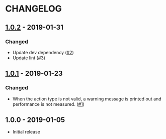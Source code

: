 # CHANGELOG

## [1.0.2](https://github.com/taehwanno/redux-user-timing/compare/v1.0.1...v1.0.2) - 2019-01-31

### Changed

- Update dev dependency ([#2](https://github.com/taehwanno/redux-user-timing/pull/2))
- Update lint ([#3](https://github.com/taehwanno/redux-user-timing/pull/3))

## [1.0.1](https://github.com/taehwanno/redux-user-timing/compare/v1.0.0...v1.0.1) - 2019-01-23

### Changed

- When the action type is not valid, a warning message is printed out and performance is not measured. ([#1](https://github.com/taehwanno/redux-user-timing/pull/1))

## 1.0.0 - 2019-01-05

- Initial release
